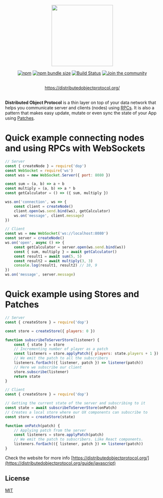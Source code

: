 <div align="center">

<p align="center"><a href="https://distributedobjectprotocol.org"><img width="200" src="https://distributedobjectprotocol.org/img/logo.svg"></a></p>

[![npm](https://img.shields.io/npm/v/dop?style=flat-square)](https://www.npmjs.com/package/dop)
[![npm bundle size](https://img.shields.io/bundlephobia/minzip/dop?style=flat-square)](https://bundlephobia.com/result?p=dop)
[![Build Status](https://api.travis-ci.org/DistributedObjectProtocol/dop.svg?branch=master&style=flat-square)](https://travis-ci.org/DistributedObjectProtocol/dop)
[![Join the community](https://withspectrum.github.io/badge/badge.svg)](https://spectrum.chat/dop)

<br/>
<a href="https://distributedobjectprotocol.org/guide/javascript">https://distributedobjectprotocol.org/</a>
<br/>
<br/>

</div>

**Distributed Object Protocol** is a thin layer on top of your data network that helps you communicate server and clients (nodes) using [RPCs](https://en.wikipedia.org/wiki/Remote_procedure_call). It is also a pattern that makes easy update, mutate or even sync the state of your App using [Patches](https://github.com/DistributedObjectProtocol/protocol#Patches).

# Quick example connecting nodes and using RPCs with WebSockets

```js
// Server
const { createNode } = require('dop')
const WebSocket = require('ws')
const wss = new WebSocket.Server({ port: 8080 })

const sum = (a, b) => a + b
const multiply = (a, b) => a * b
const getCalculator = () => ({ sum, multiply })

wss.on('connection', ws => {
    const client = createNode()
    client.open(ws.send.bind(ws), getCalculator)
    ws.on('message', client.message)
})
```

```js
// Client
const ws = new WebSocket('ws://localhost:8080')
const server = createNode()
ws.on('open', async () => {
    const getCalculator = server.open(ws.send.bind(ws))
    const { sum, multiply } = await getCalculator()
    const result1 = await sum(5, 5)
    const result2 = await multiply(3, 3)
    console.log(result1, result2) // 10, 9
})
ws.on('message', server.message)
```

# Quick example using Stores and Patches

```js
// Server
const { createStore } = require('dop')

const store = createStore({ players: 0 })

function subscribeToServerStore(listener) {
    const { state } = store
    // Incrementing number of player as a patch
    const listeners = store.applyPatch({ players: state.players + 1 })
    // We emit the patch to all the subscribers
    listeners.forEach(({ listener, patch }) => listener(patch))
    // Here we subscribe our client
    store.subscribe(listener)
    return state
}
```

```js
// Client
const { createStore } = require('dop')

// Getting the current state of the server and subscribing to it
const state = await subscribeToServerStore(onPatch)
// Creates a local store where our UX components can subscribe to
const store = createStore(state)

function onPatch(patch) {
    // Applying patch from the server
    const listeners = store.applyPatch(patch)
    // We emit the patch to subscribers. Like React components.
    listeners.forEach(({ listener, patch }) => listener(patch))
}
```

Check the website for more info [https://distributedobjectprotocol.org/](https://distributedobjectprotocol.org/guide/javascript)

## License

[MIT](http://opensource.org/licenses/MIT)
